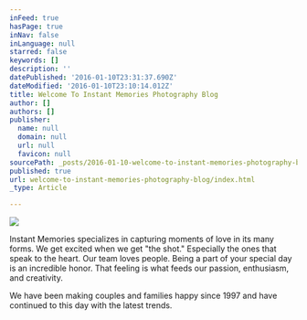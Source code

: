 ```yaml
---
inFeed: true
hasPage: true
inNav: false
inLanguage: null
starred: false
keywords: []
description: ''
datePublished: '2016-01-10T23:31:37.690Z'
dateModified: '2016-01-10T23:10:14.012Z'
title: Welcome To Instant Memories Photography Blog
author: []
authors: []
publisher:
  name: null
  domain: null
  url: null
  favicon: null
sourcePath: _posts/2016-01-10-welcome-to-instant-memories-photography-blog.md
published: true
url: welcome-to-instant-memories-photography-blog/index.html
_type: Article

---
```

![](https://the-grid-user-content.s3-us-west-2.amazonaws.com/c3b71fb4-e10c-42e8-bc8c-f82a2dab09d8.JPG)

Instant Memories specializes in capturing moments of love in its many 
forms. We get excited when we get "the shot."  Especially the ones that 
speak to the heart. Our team loves people. Being a part of your special 
day is an incredible honor. That feeling is what feeds our passion, 
enthusiasm, and creativity.

We have been making couples and families happy since 1997 and have continued to this day with the latest trends.